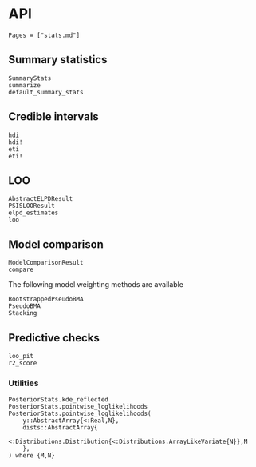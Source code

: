 # API

```@index
Pages = ["stats.md"]
```

## Summary statistics

```@docs
SummaryStats
summarize
default_summary_stats
```

## Credible intervals

```@docs
hdi
hdi!
eti
eti!
```

## LOO

```@docs
AbstractELPDResult
PSISLOOResult
elpd_estimates
loo
```

## Model comparison

```@docs
ModelComparisonResult
compare
```

The following model weighting methods are available
```@docs
BootstrappedPseudoBMA
PseudoBMA
Stacking
```

## Predictive checks

```@docs
loo_pit
r2_score
```

### Utilities

```@docs
PosteriorStats.kde_reflected
PosteriorStats.pointwise_loglikelihoods
PosteriorStats.pointwise_loglikelihoods(
    y::AbstractArray{<:Real,N},
    dists::AbstractArray{
        <:Distributions.Distribution{<:Distributions.ArrayLikeVariate{N}},M
    },
) where {M,N}
```
